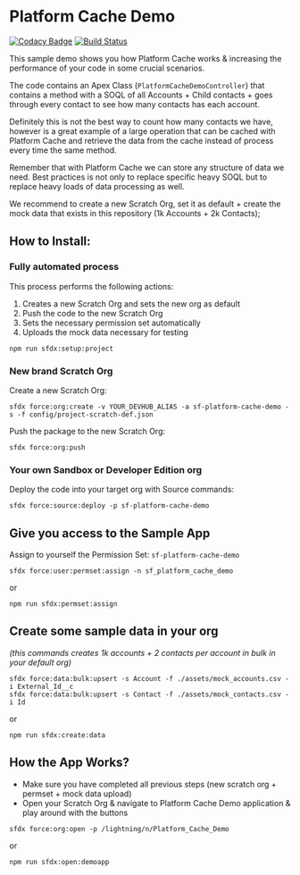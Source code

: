 # Platform Cache Demo

[![Codacy Badge](https://api.codacy.com/project/badge/Grade/df70c710677d4ab8b77ce8fda21e68e3)](https://app.codacy.com/manual/Raspikabek/sf-platform-cache-demo?utm_source=github.com&utm_medium=referral&utm_content=Raspikabek/sf-platform-cache-demo&utm_campaign=Badge_Grade_Dashboard)
[![Build Status](https://travis-ci.com/Raspikabek/sf-platform-cache-demo.svg?branch=master)](https://travis-ci.com/Raspikabek/sf-platform-cache-demo)

This sample demo shows you how Platform Cache works & increasing the performance of your code in some crucial scenarios.

The code contains an Apex Class (`PlatformCacheDemoController`) that contains a method with a SOQL of all Accounts + Child contacts + goes through every contact to see how many contacts has each account.

Definitely this is not the best way to count how many contacts we have, however is a great example of a large operation that can be cached with Platform Cache and retrieve the data from the cache instead of process every time the same method.

Remember that with Platform Cache we can store any structure of data we need. Best practices is not only to replace specific heavy SOQL but to replace heavy loads of data processing as well.

We recommend to create a new Scratch Org, set it as default + create the mock data that exists in this repository (1k Accounts + 2k Contacts);

## How to Install:

### Fully automated process

This process performs the following actions:

1. Creates a new Scratch Org and sets the new org as default
2. Push the code to the new Scratch Org
3. Sets the necessary permission set automatically
4. Uploads the mock data necessary for testing

```
npm run sfdx:setup:project
```

### New brand Scratch Org

Create a new Scratch Org:

```
sfdx force:org:create -v YOUR_DEVHUB_ALIAS -a sf-platform-cache-demo -s -f config/project-scratch-def.json
```

Push the package to the new Scratch Org:

```
sfdx force:org:push
```

### Your own Sandbox or Developer Edition org

Deploy the code into your target org with Source commands:

```
sfdx force:source:deploy -p sf-platform-cache-demo
```

## Give you access to the Sample App

Assign to yourself the Permission Set: `sf-platform-cache-demo`

```
sfdx force:user:permset:assign -n sf_platform_cache_demo
```

or

```
npm run sfdx:permset:assign
```

## Create some sample data in your org

_(this commands creates 1k accounts + 2 contacts per account in bulk in your default org)_

```
sfdx force:data:bulk:upsert -s Account -f ./assets/mock_accounts.csv -i External_Id__c
sfdx force:data:bulk:upsert -s Contact -f ./assets/mock_contacts.csv -i Id
```

or

```
npm run sfdx:create:data
```

## How the App Works?

-   Make sure you have completed all previous steps (new scratch org + permset + mock data upload)
-   Open your Scratch Org & navigate to Platform Cache Demo application & play around with the buttons

```
sfdx force:org:open -p /lightning/n/Platform_Cache_Demo
```

or

```
npm run sfdx:open:demoapp
```
